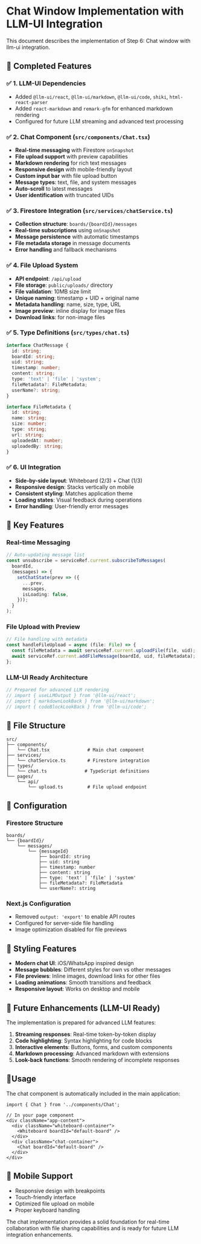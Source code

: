 # Chat Window Implementation with LLM-UI Integration

This document describes the implementation of Step 6: Chat window with llm-ui integration.

## 🎯 Completed Features

### ✅ 1. LLM-UI Dependencies
- Added `@llm-ui/react`, `@llm-ui/markdown`, `@llm-ui/code`, `shiki`, `html-react-parser`
- Added `react-markdown` and `remark-gfm` for enhanced markdown rendering
- Configured for future LLM streaming and advanced text processing

### ✅ 2. Chat Component (`src/components/Chat.tsx`)
- **Real-time messaging** with Firestore `onSnapshot`
- **File upload support** with preview capabilities
- **Markdown rendering** for rich text messages
- **Responsive design** with mobile-friendly layout
- **Custom input bar** with file upload button
- **Message types**: text, file, and system messages
- **Auto-scroll** to latest messages
- **User identification** with truncated UIDs

### ✅ 3. Firestore Integration (`src/services/chatService.ts`)
- **Collection structure**: `boards/{boardId}/messages`
- **Real-time subscriptions** using `onSnapshot`
- **Message persistence** with automatic timestamps
- **File metadata storage** in message documents
- **Error handling** and fallback mechanisms

### ✅ 4. File Upload System
- **API endpoint**: `/api/upload`
- **File storage**: `public/uploads/` directory
- **File validation**: 10MB size limit
- **Unique naming**: timestamp + UID + original name
- **Metadata handling**: name, size, type, URL
- **Image preview**: inline display for image files
- **Download links**: for non-image files

### ✅ 5. Type Definitions (`src/types/chat.ts`)
```typescript
interface ChatMessage {
  id: string;
  boardId: string;
  uid: string;
  timestamp: number;
  content: string;
  type: 'text' | 'file' | 'system';
  fileMetadata?: FileMetadata;
  userName?: string;
}

interface FileMetadata {
  id: string;
  name: string;
  size: number;
  type: string;
  url: string;
  uploadedAt: number;
  uploadedBy: string;
}
```

### ✅ 6. UI Integration
- **Side-by-side layout**: Whiteboard (2/3) + Chat (1/3)
- **Responsive design**: Stacks vertically on mobile
- **Consistent styling**: Matches application theme
- **Loading states**: Visual feedback during operations
- **Error handling**: User-friendly error messages

## 🚀 Key Features

### Real-time Messaging
```typescript
// Auto-updating message list
const unsubscribe = serviceRef.current.subscribeToMessages(
  boardId,
  (messages) => {
    setChatState(prev => ({
      ...prev,
      messages,
      isLoading: false,
    }));
  }
);
```

### File Upload with Preview
```typescript
// File handling with metadata
const handleFileUpload = async (file: File) => {
  const fileMetadata = await serviceRef.current.uploadFile(file, uid);
  await serviceRef.current.addFileMessage(boardId, uid, fileMetadata);
};
```

### LLM-UI Ready Architecture
```typescript
// Prepared for advanced LLM rendering
// import { useLLMOutput } from '@llm-ui/react';
// import { markdownLookBack } from '@llm-ui/markdown';
// import { codeBlockLookBack } from '@llm-ui/code';
```

## 📁 File Structure

```
src/
├── components/
│   └── Chat.tsx              # Main chat component
├── services/
│   └── chatService.ts        # Firestore integration
├── types/
│   └── chat.ts              # TypeScript definitions
└── pages/
    └── api/
        └── upload.ts         # File upload endpoint
```

## 🔧 Configuration

### Firestore Structure
```
boards/
└── {boardId}/
    └── messages/
        └── {messageId}
            ├── boardId: string
            ├── uid: string
            ├── timestamp: number
            ├── content: string
            ├── type: 'text' | 'file' | 'system'
            ├── fileMetadata?: FileMetadata
            └── userName?: string
```

### Next.js Configuration
- Removed `output: 'export'` to enable API routes
- Configured for server-side file handling
- Image optimization disabled for file previews

## 🎨 Styling Features

- **Modern chat UI**: iOS/WhatsApp inspired design
- **Message bubbles**: Different styles for own vs other messages
- **File previews**: Inline images, download links for other files
- **Loading animations**: Smooth transitions and feedback
- **Responsive layout**: Works on desktop and mobile

## 🔮 Future Enhancements (LLM-UI Ready)

The implementation is prepared for advanced LLM features:

1. **Streaming responses**: Real-time token-by-token display
2. **Code highlighting**: Syntax highlighting for code blocks
3. **Interactive elements**: Buttons, forms, and custom components
4. **Markdown processing**: Advanced markdown with extensions
5. **Look-back functions**: Smooth rendering of incomplete responses

## 🚦Usage

The chat component is automatically included in the main application:

```tsx
import { Chat } from '../components/Chat';

// In your page component
<div className="app-content">
  <div className="whiteboard-container">
    <Whiteboard boardId="default-board" />
  </div>
  <div className="chat-container">
    <Chat boardId="default-board" />
  </div>
</div>
```

## 📱 Mobile Support

- Responsive design with breakpoints
- Touch-friendly interface
- Optimized file upload on mobile
- Proper keyboard handling

The chat implementation provides a solid foundation for real-time collaboration with file sharing capabilities and is ready for future LLM integration enhancements.

